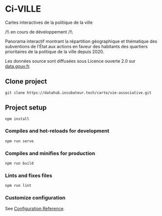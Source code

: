 # Ci-VILLE
Cartes interactives de la politique de la ville

/!\ en cours de développement /!\ 

Panorama interactif montrant la répartition géographique et thématique des subventions de l'État aux actions en faveur des habitants des quartiers prioritaires de la politique de la ville depuis 2020.

Les données source sont diffusées sous Licence ouverte 2.0 sur [data.gouv.fr](https://www.data.gouv.fr/fr/datasets/subventions-politique-de-la-ville/).

## Clone project
```
git clone https://datahub.incubateur.tech/carto/vie-associative.git
```

## Project setup
```
npm install
```

### Compiles and hot-reloads for development
```
npm run serve
```

### Compiles and minifies for production
```
npm run build
```

### Lints and fixes files
```
npm run lint
```

### Customize configuration
See [Configuration Reference](https://cli.vuejs.org/config/).
